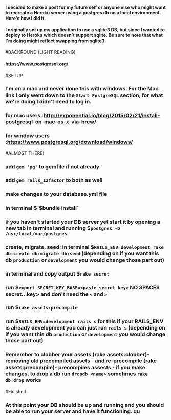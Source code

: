 #### I decided to make a post for my future self or anyone else who might want to recreate a Heroku server using a postgres db on a local environment. Here's how I did it.

#### I originally set up my application to use a sqlite3 DB, but since I wanted to deploy to Heroku which doesn't support sqlite. Be sure to note that what I'm doing might reflect swapping from sqlite3.
#BACKROUND (LIGHT READING)
#### https://www.postgresql.org/

#SETUP
### I'm on a mac and never done this with windows. For the Mac link I only went down to the `Start PostgreSQL` section, for what we're doing I didn't need to log in.
### for mac users :http://exponential.io/blog/2015/02/21/install-postgresql-on-mac-os-x-via-brew/
### for window users :https://www.postgresql.org/download/windows/

#ALMOST THERE!
### add `gem 'pg'` to gemfile if not already.
### add `gem rails_12factor` to both as well
### make changes to your database.yml file
### in terminal $`$bundle install`
### if you haven't started your DB server yet start it by opening a new tab in terminal and running $`postgres -D /usr/local/var/postgres`
### create, migrate, seed: in terminal $`RAILS_ENV=development rake db:create db:migrate db:seed` (depending on if you want this db `production` or `development` you would change those part out)
### in terminal and copy output $`rake secret`
### run $`export SECRET_KEY_BASE=<paste secret key>` NO SPACES secret...key> and don't need the `<` and `>`
### run $`rake assets:precompile`
### run $`RAILS_ENV=development rails s` for this if your RAILS_ENV is already development you can just run `rails s` (depending on if you want this db `production` or `development` you would change those part out)
### Remember to clobber your assets (rake assets:clobber)-removing old precompiled assets -  and re-precompile (rake assets:precompile)- precompiles assests -  if you make changes. to drop a db run `dropdb <name>` sometimes `rake db:drop` works

#Finished
### At this point your DB should be up and running and you should be able to run your server and have it functioning. qu
